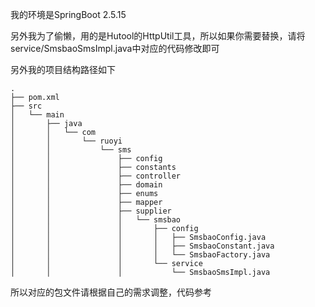 我的环境是SpringBoot 2.5.15

另外我为了偷懒，用的是Hutool的HttpUtil工具，所以如果你需要替换，请将 service/SmsbaoSmsImpl.java中对应的代码修改即可

另外我的项目结构路径如下

```
.
├── pom.xml
├── src
│   └── main
│       ├── java
│       │   └── com
│       │       └── ruoyi
│       │           └── sms
│       │               ├── config
│       │               ├── constants
│       │               ├── controller
│       │               ├── domain
│       │               ├── enums
│       │               ├── mapper
│       │               ├── supplier
│       │               │   └── smsbao
│       │               │       ├── config
│       │               │       │   ├── SmsbaoConfig.java
│       │               │       │   ├── SmsbaoConstant.java
│       │               │       │   └── SmsbaoFactory.java
│       │               │       └── service
│       │               │           └── SmsbaoSmsImpl.java
```

所以对应的包文件请根据自己的需求调整，代码参考
